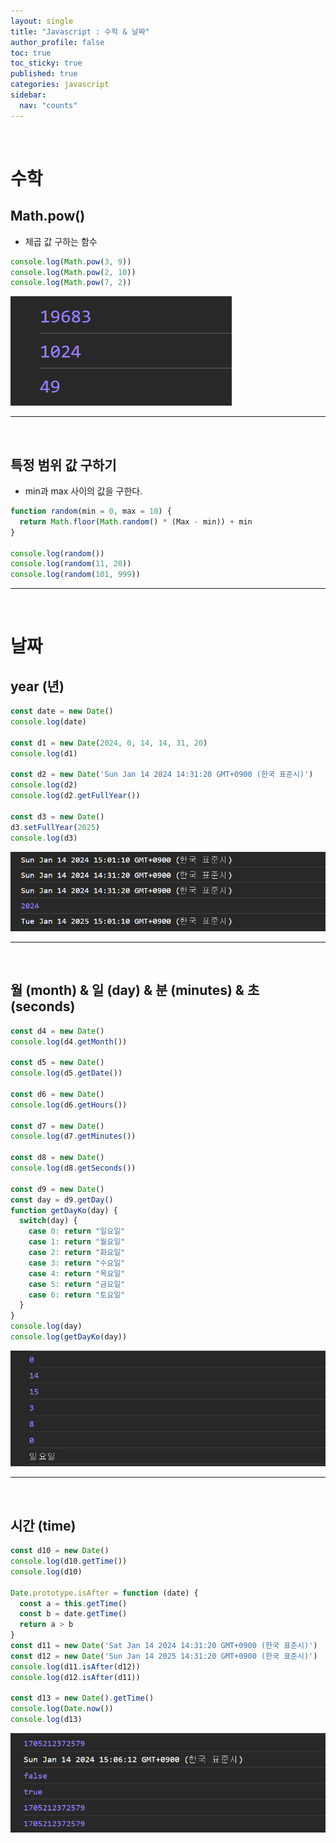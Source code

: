 ```yaml
---
layout: single
title: "Javascript : 수학 & 날짜"
author_profile: false
toc: true
toc_sticky: true
published: true
categories: javascript
sidebar:
  nav: "counts"
---
```


<br>

# 수학 

## Math.pow()

* 제곱 값 구하는 함수

```javascript
console.log(Math.pow(3, 9))
console.log(Math.pow(2, 10))
console.log(Math.pow(7, 2))
```

<img src="/assets/images/Javascript/javascript-수학1.png" />

<hr>
<br>

## 특정 범위 값 구하기

* min과 max 사이의 값을 구한다.

```javascript
function random(min = 0, max = 10) {
  return Math.floor(Math.random() * (Max - min)) + min
}

console.log(random())
console.log(random(11, 20))
console.log(random(101, 999))
```
<hr>
<br>

# 날짜

## year (년)

```javascript
const date = new Date()
console.log(date)

const d1 = new Date(2024, 0, 14, 14, 31, 20)
console.log(d1)

const d2 = new Date('Sun Jan 14 2024 14:31:20 GMT+0900 (한국 표준시)')
console.log(d2)
console.log(d2.getFullYear())

const d3 = new Date()
d3.setFullYear(2025)
console.log(d3)
```

<img src="/assets/images/Javascript/javascript-날짜1.png" />

<hr>
<br>

## 월 (month) & 일 (day) & 분 (minutes) & 초 (seconds)

```javascript
const d4 = new Date()
console.log(d4.getMonth())

const d5 = new Date()
console.log(d5.getDate())

const d6 = new Date()
console.log(d6.getHours())

const d7 = new Date()
console.log(d7.getMinutes())

const d8 = new Date()
console.log(d8.getSeconds())

const d9 = new Date()
const day = d9.getDay()
function getDayKo(day) {
  switch(day) {
    case 0: return "일요일"
    case 1: return "월요일"
    case 2: return "화요일"
    case 3: return "수요일"
    case 4: return "목요일"
    case 5: return "금요일"
    case 6: return "토요일"
  }
}
console.log(day)
console.log(getDayKo(day))
```

<img src="/assets/images/Javascript/javascript-날짜2.png" />

<hr>
<br>

## 시간 (time)

```javascript
const d10 = new Date()
console.log(d10.getTime())
console.log(d10)

Date.prototype.isAfter = function (date) {
  const a = this.getTime()
  const b = date.getTime()
  return a > b
}
const d11 = new Date('Sat Jan 14 2024 14:31:20 GMT+0900 (한국 표준시)')
const d12 = new Date('Sun Jan 14 2025 14:31:20 GMT+0900 (한국 표준시)')
console.log(d11.isAfter(d12))
console.log(d12.isAfter(d11))

const d13 = new Date().getTime()
console.log(Date.now())
console.log(d13)
```

<img src="/assets/images/Javascript/javascript-날짜3.png"/>